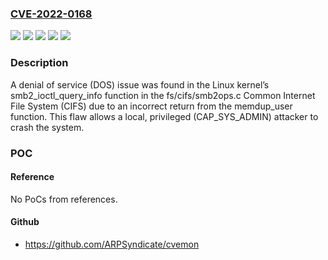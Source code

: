 ### [CVE-2022-0168](https://cve.mitre.org/cgi-bin/cvename.cgi?name=CVE-2022-0168)
![](https://img.shields.io/static/v1?label=Product&message=Red%20Hat%20Enterprise%20Linux%208&color=blue)
![](https://img.shields.io/static/v1?label=Product&message=Red%20Hat%20Enterprise%20Linux%209&color=blue)
![](https://img.shields.io/static/v1?label=Version&message=!%200%3A4.18.0-425.3.1.rt7.213.el8%20&color=brighgreen)
![](https://img.shields.io/static/v1?label=Version&message=!%200%3A5.14.0-162.6.1.rt21.168.el9_1%20&color=brighgreen)
![](https://img.shields.io/static/v1?label=Vulnerability&message=NULL%20Pointer%20Dereference&color=brighgreen)

### Description

A denial of service (DOS) issue was found in the Linux kernel’s smb2_ioctl_query_info function in the fs/cifs/smb2ops.c Common Internet File System (CIFS) due to an incorrect return from the memdup_user function. This flaw allows a local, privileged (CAP_SYS_ADMIN) attacker to crash the system.

### POC

#### Reference
No PoCs from references.

#### Github
- https://github.com/ARPSyndicate/cvemon

